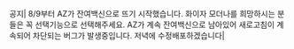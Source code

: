 공지| 8/9부터 AZ가 잔여백신으로 뜨기 시작했습니다. 화이자 모더나를 희망하시는 분들은 꼭 선택기능으로 선택해주세요. AZ가 계속 잔여백신으로 남아있어 새로고침이 계속되어 차단되는 버그가 발생중입니다. 저녁에 수정배포하겠습니다| 
